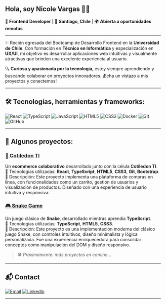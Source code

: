 ## Hola, soy  Nicole Vargas 👩‍💻

🎨 **Frontend Developer** | 📍 **Santiago, Chile** | 🌍 **Abierta a oportunidades remotas**

---

✨ Recién egresada del Bootcamp de Desarrollo Frontend en la **Universidad de Chile**. Con formación en **Técnico en Informática** y especialización en **UX/UI**, mi objetivo es desarrollar aplicaciones web intuitivas y visualmente atractivas que brinden una excelente experiencia al usuario.

🔍 **Curiosa y apasionada por la tecnología**, estoy siempre aprendiendo y buscando colaborar en proyectos innovadores. ¡Echa un vistazo a mis proyectos y conectemos!

---

## 🛠️ Tecnologías, herramientas y frameworks: 

![React](https://img.shields.io/badge/-React-61DAFB?logo=react&logoColor=white&style=for-the-badge)
![TypeScript](https://img.shields.io/badge/-TypeScript-007ACC?logo=typescript&logoColor=white&style=for-the-badge)
![JavaScript](https://img.shields.io/badge/-JavaScript-F7DF1E?logo=javascript&logoColor=black&style=for-the-badge)
![HTML5](https://img.shields.io/badge/-HTML5-E34F26?logo=html5&logoColor=white&style=for-the-badge)
![CSS3](https://img.shields.io/badge/-CSS3-1572B6?logo=css3&logoColor=white&style=for-the-badge)
![Docker](https://img.shields.io/badge/-Docker-2496ED?logo=docker&logoColor=white&style=for-the-badge)
![Git](https://img.shields.io/badge/-Git-F05032?logo=git&logoColor=white&style=for-the-badge)
![GitHub](https://img.shields.io/badge/-GitHub-181717?logo=github&logoColor=white&style=for-the-badge)

---

## 🚀 Algunos proyectos: 

### [🌱 Cotiledon TI](https://github.com/Cotiledon-TI)
Un **ecommerce colaborativo** desarrollado junto con la célula **Cotiledon TI**.  
🔹 Tecnologías utilizadas: **React**, **TypeScript**, **HTML5**, **CSS3**, **Git**, **Bootstrap**.  
🔹 Descripción: Este proyecto implementa una plataforma de compras en línea, con funcionalidades como un carrito, gestión de usuarios y visualización de productos. Diseñado con una experiencia de usuario intuitiva y responsiva.

### [🎮 Snake Game](https://github.com/nvargas-mus/Snake)
Un juego clásico de **Snake**, desarrollado mientras aprendía **TypeScript**.  
🔹 Tecnologías utilizadas: **TypeScript**, **HTML5**, **CSS3**.  
🔹 Descripción: Este proyecto es una implementación moderna del clásico juego Snake, con controles intuitivos, diseño minimalista y lógica personalizada. Fue una experiencia enriquecedora para consolidar conceptos como manipulación del DOM y diseño responsivo.

> 🛠️ *Próximamente: más proyectos en camino...*

---

## 📬 Contact

[![Email](https://img.shields.io/badge/-Email-D14836?logo=gmail&logoColor=white&style=for-the-badge)](mailto:cvargas.mus@gmail.com)
[![LinkedIn](https://img.shields.io/badge/-LinkedIn-0077B5?logo=linkedin&logoColor=white&style=for-the-badge)](https://www.linkedin.com/in/n-vargas/)

---
